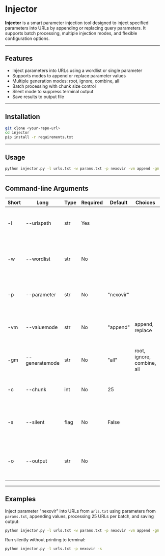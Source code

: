 
# Injector

**Injector** is a smart parameter injection tool designed to inject specified parameters into URLs by appending or replacing query parameters. It supports batch processing, multiple injection modes, and flexible configuration options.

---

## Features

- Inject parameters into URLs using a wordlist or single parameter  
- Supports modes to append or replace parameter values  
- Multiple generation modes: root, ignore, combine, all  
- Batch processing with chunk size control  
- Silent mode to suppress terminal output  
- Save results to output file  

---

## Installation

```bash
git clone <your-repo-url>
cd injector
pip install -r requirements.txt
```

---

## Usage

```bash
python injector.py -l urls.txt -w params.txt -p nexovir -vm append -gm all -c 25 -o output.txt
```

---

## Command-line Arguments

| Short | Long           | Type    | Required | Default    | Choices                       | Description                                                      |
|-------|----------------|---------|----------|------------|------------------------------|------------------------------------------------------------------|
| -l    | --urlspath     | str     | Yes      |            |                              | Path to file containing list of target URLs for Injection.      |
| -w    | --wordlist     | str     | No       |            |                              | Path to a file containing parameters to fuzz for reflection.    |
| -p    | --parameter    | str     | No       | "nexovir"  |                              | Comma-separated parameter to test for reflection.                |
| -vm   | --valuemode    | str     | No       | "append"   | append, replace               | How to apply valuemode: append or replace.                       |
| -gm   | --generatemode | str     | No       | "all"      | root, ignore, combine, all   | Control how parameters are generated.                            |
| -c    | --chunk        | int     | No       | 25         |                              | Number of URLs to process per batch.                             |
| -s    | --silent       | flag    | No       | False      |                              | Disable printing output to the command line.                     |
| -o    | --output       | str     | No       |            |                              | Path to file where discovered URLs should be saved.             |

---

## Examples

Inject parameter "nexovir" into URLs from `urls.txt` using parameters from `params.txt`, appending values, processing 25 URLs per batch, and saving output:

```bash
python injector.py -l urls.txt -w params.txt -p nexovir -vm append -gm all -c 25 -o output.txt
```

Run silently without printing to terminal:

```bash
python injector.py -l urls.txt -p nexovir -s
```
